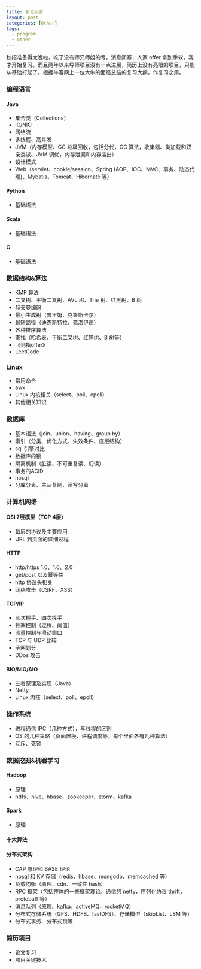 ```yaml
---
title: 复习大纲
layout: post
categories: [Other]
tags:
  - program
  - other
---
```


秋招准备得太晚啦，吃了没有师兄师姐的亏，消息闭塞，人家 offer 拿到手软，我才开始复习。而且两年以来导师项目没有一点进展，简历上没有亮眼的项目，只能从基础打起了。根据牛客网上一位大牛的面经总结的复习大纲，作复习之用。

### 编程语言

#### Java

- 集合类（Collections）
- IO/NIO
- 网络流
- 多线程、高并发
- JVM（内存模型、GC 垃圾回收，包括分代，GC 算法，收集器、类加载和双亲委派、JVM 调优，内存泄漏和内存溢出）
- 设计模式
- Web（servlet、cookie/session、Spring (AOP、IOC、MVC、事务、动态代理)、Mybatis、Tomcat、Hibernate 等）

#### Python

- 基础语法

#### Scala

- 基础语法

#### C

- 基础语法

### 数据结构&算法

- KMP 算法
- 二叉树、平衡二叉树、AVL 树、Trie 树、红黑树、B 树
- 赫夫曼编码
- 最小生成树（普里姆、克鲁斯卡尔）
- 最短路径（迪杰斯特拉、弗洛伊德）
- 各种排序算法
- 查找（哈希表、平衡二叉树、红黑树、B 树等）
- 《剑指offer》
- LeetCode

### Linux

- 常用命令
- awk
- Linux 内核相关（select、poll、epoll）
- 其他相关知识

### 数据库

- 基本语法（join、union、having、group by）
- 索引（分类、优化方式、失效条件、底层结构）
- sql 引擎对比
- 数据库的锁
- 隔离机制（脏读、不可重复读、幻读）
- 事务的ACID
- nosql
- 分库分表、主从复制、读写分离

### 计算机网络

#### OSI 7层模型（TCP 4层）

- 每层的协议及主要应用
- URL 到页面的详细过程

#### HTTP

- http/https 1.0、1.0、2.0
- get/post 以及幂等性
- http 协议头相关
- 网络攻击（CSRF、XSS）

#### TCP/IP

- 三次握手、四次挥手
- 拥塞控制（过程、阈值）
- 流量控制与滑动窗口
- TCP 与 UDP 比较
- 子网划分
- DDos 攻击

#### BIO/NIO/AIO

- 三者原理及实现（Java）
- Netty
- Linux 内核（select、poll、epoll）

### 操作系统

- 进程通信 IPC（几种方式），与线程的区别
- OS 的几种策略（页面置换、进程调度等，每个里面各有几种算法）
- 互斥、死锁

### 数据挖掘&机器学习

#### Hadoop

- 原理
- hdfs、hive、hbase、zookeeper、storm、kafka

#### Spark

- 原理

#### 十大算法

#### 分布式架构

- CAP 原理和 BASE 理论
- nosql 和 KV 存储（redis、hbase、mongodb、memcached 等）
- 负载均衡（原理、cdn、一致性 hash）
- RPC 框架（包括整体的一些框架理论，通信的 netty，序列化协议 thrift，protobuff  等）
- 消息队列（原理、kafka，activeMQ，rocketMQ）
- 分布式存储系统（GFS、HDFS、fastDFS）、存储模型（skipList、LSM 等）
- 分布式事务、分布式锁等

### 简历项目

- 论文复习
- 项目关键技术